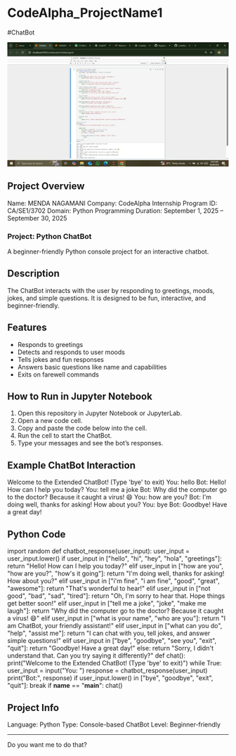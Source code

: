 # CodeAlpha_ProjectName1


#ChatBot

![ChatBot Screenshot](https://github.com/NagamaniMenda/CodeAlpha_ProjectName1/blob/main/chatbot.JPG?raw=true)

## Project Overview

Name: MENDA NAGAMANI
Company: CodeAlpha Internship Program
ID: CA/SE1/3702
Domain: Python Programming
Duration: September 1, 2025 – September 30, 2025

### Project: Python ChatBot

A beginner-friendly Python console project for an interactive chatbot.

## Description

The ChatBot interacts with the user by responding to greetings, moods, jokes, and simple questions. It is designed to be fun, interactive, and beginner-friendly.

## Features

* Responds to greetings
* Detects and responds to user moods
* Tells jokes and fun responses
* Answers basic questions like name and capabilities
* Exits on farewell commands

## How to Run in Jupyter Notebook

1. Open this repository in Jupyter Notebook or JupyterLab.
2. Open a new code cell.
3. Copy and paste the code below into the cell.
4. Run the cell to start the ChatBot.
5. Type your messages and see the bot’s responses.

## Example ChatBot Interaction

Welcome to the Extended ChatBot! (Type 'bye' to exit)
You: hello
Bot: Hello! How can I help you today?
You: tell me a joke
Bot: Why did the computer go to the doctor? Because it caught a virus! 😄
You: how are you?
Bot: I'm doing well, thanks for asking! How about you?
You: bye
Bot: Goodbye! Have a great day!

## Python Code

import random
def chatbot_response(user_input):
user_input = user_input.lower()
if user_input in ["hello", "hi", "hey", "hola", "greetings"]:
return "Hello! How can I help you today?"
elif user_input in ["how are you", "how are you?", "how's it going"]:
return "I'm doing well, thanks for asking! How about you?"
elif user_input in ["i'm fine", "i am fine", "good", "great", "awesome"]:
return "That's wonderful to hear!"
elif user_input in ["not good", "bad", "sad", "tired"]:
return "Oh, I'm sorry to hear that. Hope things get better soon!"
elif user_input in ["tell me a joke", "joke", "make me laugh"]:
return "Why did the computer go to the doctor? Because it caught a virus! 😄"
elif user_input in ["what is your name", "who are you"]:
return "I am ChatBot, your friendly assistant!"
elif user_input in ["what can you do", "help", "assist me"]:
return "I can chat with you, tell jokes, and answer simple questions!"
elif user_input in ["bye", "goodbye", "see you", "exit", "quit"]:
return "Goodbye! Have a great day!"
else:
return "Sorry, I didn't understand that. Can you try saying it differently?"
def chat():
print("Welcome to the Extended ChatBot! (Type 'bye' to exit)")
while True:
user_input = input("You: ")
response = chatbot_response(user_input)
print("Bot:", response)
if user_input.lower() in ["bye", "goodbye", "exit", "quit"]:
break
if **name** == "**main**":
chat()

## Project Info

Language: Python
Type: Console-based ChatBot
Level: Beginner-friendly

---


Do you want me to do that?
